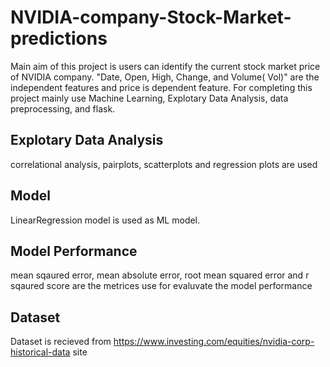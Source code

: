 # NVIDIA-company-Stock-Market-predictions

Main aim of this project is  users can  identify the current stock market price of  NVIDIA company. "Date, Open, High, Change, and Volume( Vol)" are the independent features  and price is dependent feature. For completing this project mainly use Machine Learning, Explotary Data Analysis, data preprocessing, and  flask.

## Explotary Data Analysis
correlational analysis, pairplots, scatterplots and  regression plots are used 

## Model
LinearRegression model is used as ML model. 


## Model Performance
mean sqaured error, mean absolute error, root mean squared error and  r sqaured score  are the metrices use for evaluvate the model performance

## Dataset 
Dataset is recieved from https://www.investing.com/equities/nvidia-corp-historical-data site
